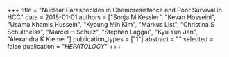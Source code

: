 +++
title = "Nuclear Paraspeckles in Chemoresistance and Poor Survival in HCC"
date = 2018-01-01
authors = ["Sonja M Kessler", "Kevan Hosseini", "Usama Khamis Hussein", "Kyoung Min Kim", "Markus List", "Christina S Schultheiss", "Marcel H Schulz", "Stephan Laggai", "Kyu Yun Jan", "Alexandra K Kiemer"]
publication_types = ["1"]
abstract = ""
selected = false
publication = "*HEPATOLOGY*"
+++

